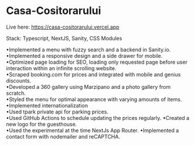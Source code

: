 # Casa-Cositorarului

Live here: https://casa-cositorarului.vercel.app

Stack: Typescript, NextJS, Sanity, CSS Modules

•Implemented a menu with fuzzy search and a backend in Sanity.io.\
•Implemented a responsive design and a side drawer for mobile.\
•Optimized page loading for SEO, loading only requested page before user interaction within an infinite scrolling website.\
•Scraped booking.com for prices and integrated with mobile and genius discounts.\
•Developed a 360 gallery using Marzipano and a photo gallery from scratch.\
•Styled the menu for optimal appearance with varying amounts of items.\
•Implemented internationalization\
•Used tpark private api for parking prices.\
•Used GitHub Actions to schedule updating the prices regularly.
•Created a new logo for the guesthouse.\
•Used the experimental at the time NextJs App Router.
•Implemented a contact form with nodemailer and reCAPTCHA.

